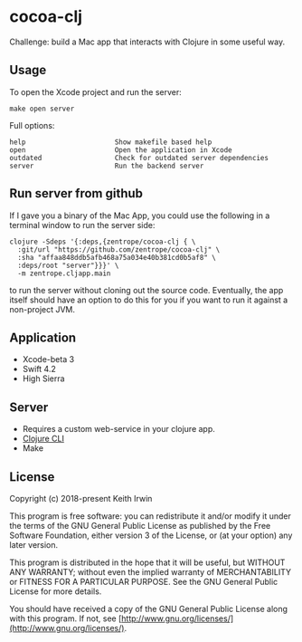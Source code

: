 # cocoa-clj

Challenge: build a Mac app that interacts with Clojure in some useful way.

## Usage

To open the Xcode project and run the server:

``` shellsession
make open server
```

Full options:

``` shellsession
help                      Show makefile based help
open                      Open the application in Xcode
outdated                  Check for outdated server dependencies
server                    Run the backend server
```

## Run server from github

If I gave you a binary of the Mac App, you could use the following in
a terminal window to run the server side:

    clojure -Sdeps '{:deps,{zentrope/cocoa-clj { \
      :git/url "https://github.com/zentrope/cocoa-clj" \
      :sha "affaa848ddb5afb468a75a034e40b381cd0b5af8" \
      :deps/root "server"}}}' \
      -m zentrope.cljapp.main

to run the server without cloning out the source code. Eventually, the
app itself should have an option to do this for you if you want to run
it against a non-project JVM.

## Application

- Xcode-beta 3
- Swift 4.2
- High Sierra

## Server

- Requires a custom web-service in your clojure app.
- [Clojure CLI](https://clojure.org/guides/getting_started)
- Make

## License

Copyright (c) 2018-present Keith Irwin

This program is free software: you can redistribute it and/or modify
it under the terms of the GNU General Public License as published
by the Free Software Foundation, either version 3 of the License,
or (at your option) any later version.

This program is distributed in the hope that it will be useful,
but WITHOUT ANY WARRANTY; without even the implied warranty of
MERCHANTABILITY or FITNESS FOR A PARTICULAR PURPOSE.  See the
GNU General Public License for more details.

You should have received a copy of the GNU General Public License
along with this program.  If not, see
[http://www.gnu.org/licenses/](http://www.gnu.org/licenses/).
